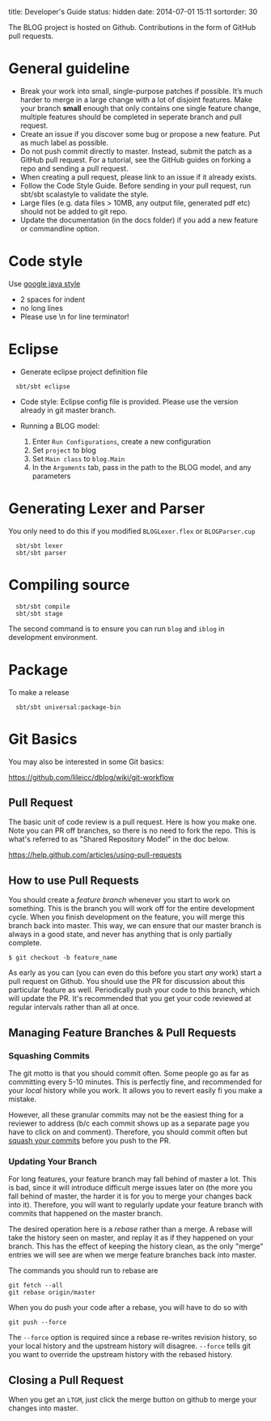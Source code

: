 title: Developer's Guide
status: hidden
date: 2014-07-01 15:11
sortorder: 30

The BLOG project is hosted on Github. Contributions in the form of GitHub pull requests. 

# General guideline
- Break your work into small, single-purpose patches if possible. It’s much harder to merge in a large change with a lot of disjoint features. Make your branch **small** enough that only contains one single feature change, multiple features should be completed in seperate branch and pull request.
- Create an issue if you discover some bug or propose a new feature. Put as much label as possible.
- Do not push commit directly to master. Instead, submit the patch as a GitHub pull request. For a tutorial, see the GitHub guides on forking a repo and sending a pull request. 
- When creating a pull request, please link to an issue if it already exists. 
- Follow the Code Style Guide. Before sending in your pull request, run sbt/sbt scalastyle to validate the style.
- Large files (e.g. data files > 10MB, any output file, generated pdf etc) should not be added to git repo.
- Update the documentation (in the docs folder) if you add a new feature or commandline option.
 

# Code style
Use [google java style](http://google-styleguide.googlecode.com/svn/trunk/javaguide.html)
 * 2 spaces for indent
 * no long lines
 * Please use \n for line terminator! 

# Eclipse
- Generate eclipse project definition file
```
  sbt/sbt eclipse
```

- Code style: Eclipse config file is provided. Please use the version already in git master branch.

- Running a BLOG model:
  1. Enter `Run Configurations`, create a new configuration
  2. Set `project` to blog
  3. Set `Main class` to `blog.Main`
  4. In the `Arguments` tab, pass in the path to the BLOG model, and any parameters

# Generating Lexer and Parser
You only need to do this if you modified `BLOGLexer.flex` or `BLOGParser.cup`
```
  sbt/sbt lexer
  sbt/sbt parser
```

# Compiling source
```
  sbt/sbt compile
  sbt/sbt stage
```
The second command is to ensure you can run `blog` and `iblog` in development environment.

# Package
To make a release
```
  sbt/sbt universal:package-bin
```

# Git Basics
You may also be interested in some Git basics: 

https://github.com/lileicc/dblog/wiki/git-workflow

## Pull Request

The basic unit of code review is a pull request. Here is how you make one. Note you can PR off branches, so there is no need to fork the repo. This is what's referred to as "Shared Repository Model" in the doc below. 

https://help.github.com/articles/using-pull-requests

## How to use Pull Requests

You should create a _feature branch_ whenever you start to work on something. This is the branch you will work off for the entire development cycle. When you finish development on the feature, you will merge this branch back into master. This way, we can ensure that our master branch is always in a good state, and never has anything that is only partially complete.

``` 
$ git checkout -b feature_name 
```

As early as you can (you can even do this before you start _any_ work) start a pull request on Github. You should use the PR for discussion about this particular feature as well. Periodically push your code to this branch, which will update the PR. It's recommended that you get your code reviewed at regular intervals rather than all at once.

## Managing Feature Branches & Pull Requests

### Squashing Commits

The git motto is that you should commit often. Some people go as far as committing every 5-10 minutes. This is perfectly fine, and recommended for your _local_ history while you work. It allows you to revert easily fi you make a mistake. 

However, all these granular commits may not be the easiest thing for a reviewer to address (b/c each commit shows up as a separate page you have to click on and comment). Therefore, you should commit often but [squash your commits](https://ariejan.net/2011/07/05/git-squash-your-latests-commits-into-one) before you push to the PR. 

### Updating Your Branch

For long features, your feature branch may fall behind of master a lot. This is bad, since it will introduce difficult merge issues later on (the more you fall behind of master, the harder it is for you to merge your changes back into it). Therefore, you will want to regularly update your feature branch with commits that happened on the master branch. 

The desired operation here is a _rebase_ rather than a merge. A rebase will take the history seen on master, and replay it as if they happened on your branch. This has the effect of keeping the history clean, as the only "merge" entries we will see are when we merge feature branches back into master. 

The commands you should run to rebase are

```
git fetch --all
git rebase origin/master
```

When you do push your code after a rebase, you will have to do so with

```
git push --force
```

The `--force` option is required since a rebase re-writes revision history, so your local history and the upstream history will disagree. `--force` tells git you want to override the upstream history with the rebased history.

## Closing a Pull Request
When you get an `LTGM`, just click the merge button on github to merge your changes into master.
